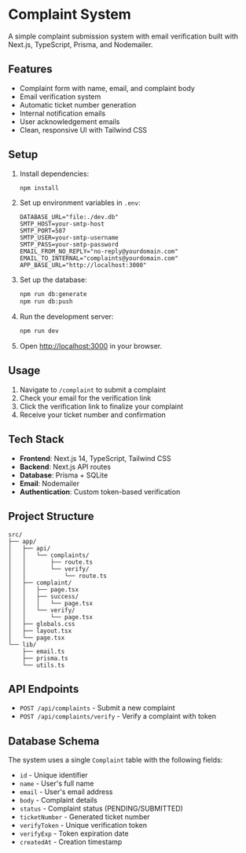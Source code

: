 # Complaint System

A simple complaint submission system with email verification built with Next.js, TypeScript, Prisma, and Nodemailer.

## Features

- Complaint form with name, email, and complaint body
- Email verification system
- Automatic ticket number generation
- Internal notification emails
- User acknowledgement emails
- Clean, responsive UI with Tailwind CSS

## Setup

1. Install dependencies:
   ```bash
   npm install
   ```

2. Set up environment variables in `.env`:
   ```
   DATABASE_URL="file:./dev.db"
   SMTP_HOST=your-smtp-host
   SMTP_PORT=587
   SMTP_USER=your-smtp-username
   SMTP_PASS=your-smtp-password
   EMAIL_FROM_NO_REPLY="no-reply@yourdomain.com"
   EMAIL_TO_INTERNAL="complaints@yourdomain.com"
   APP_BASE_URL="http://localhost:3000"
   ```

3. Set up the database:
   ```bash
   npm run db:generate
   npm run db:push
   ```

4. Run the development server:
   ```bash
   npm run dev
   ```

5. Open [http://localhost:3000](http://localhost:3000) in your browser.

## Usage

1. Navigate to `/complaint` to submit a complaint
2. Check your email for the verification link
3. Click the verification link to finalize your complaint
4. Receive your ticket number and confirmation

## Tech Stack

- **Frontend**: Next.js 14, TypeScript, Tailwind CSS
- **Backend**: Next.js API routes
- **Database**: Prisma + SQLite
- **Email**: Nodemailer
- **Authentication**: Custom token-based verification

## Project Structure

```
src/
├── app/
│   ├── api/
│   │   └── complaints/
│   │       ├── route.ts
│   │       └── verify/
│   │           └── route.ts
│   ├── complaint/
│   │   ├── page.tsx
│   │   ├── success/
│   │   │   └── page.tsx
│   │   └── verify/
│   │       └── page.tsx
│   ├── globals.css
│   ├── layout.tsx
│   └── page.tsx
└── lib/
    ├── email.ts
    ├── prisma.ts
    └── utils.ts
```

## API Endpoints

- `POST /api/complaints` - Submit a new complaint
- `POST /api/complaints/verify` - Verify a complaint with token

## Database Schema

The system uses a single `Complaint` table with the following fields:
- `id` - Unique identifier
- `name` - User's full name
- `email` - User's email address
- `body` - Complaint details
- `status` - Complaint status (PENDING/SUBMITTED)
- `ticketNumber` - Generated ticket number
- `verifyToken` - Unique verification token
- `verifyExp` - Token expiration date
- `createdAt` - Creation timestamp
